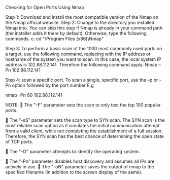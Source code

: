 Checking for Open Ports Using Nmap 

Step 1: Download and install the most compatible version of the Nmap on the Nmap official website. 
Step 2: Change to the directory you installed Nmap into. You can skip this step if Nmap is already in your command path (the installer adds it there by default). Otherwise, type the following commands.
c:
cd "\Program Files (x86)\Nmap"


Step 3: To perform a basic scan of the 1000 most commonly used ports on a target, use the following command, replacing <target> with the IP address or hostname of the system you want to scan. In this case, the local system IP address is 102.88.112.141. Therefore the following command apply.
Nmap –Pn 102.88.112.141


Step 4: scan a specific port.
To scan a single, specific port, use the –p or -Pn option followed by the port number
E.g 

nmap -Pn 80 102.88.112.141

NOTE: 
	The "-F" parameter sets the scan to only test the top 100 popular ports.
 
	The "-sS" parameter sets the scan type to SYN scan. The SYN scan is the most reliable scan option as it simulates the initial communication attempt from a valid client, while not completing the establishment of a full session. Therefore, the SYN scan has the best chance of determining the open state of TCP ports.
 
	The "-O" parameter attempts to identify the operating system.
 
	The "-Pn" parameter disables host discovery and assumes all IPs are actively in use.
	The "-oN" parameter saves the output of nmap to the specified filename (in addition to the screen display of the same).

